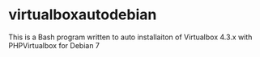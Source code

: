 virtualboxautodebian
====================

This is a Bash program written to auto installaiton of Virtualbox 4.3.x with PHPVirtualbox for Debian 7
